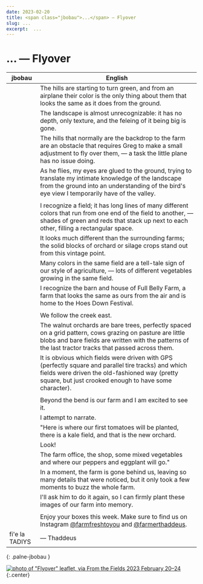 ```yaml
---
date: 2023-02-20
title: <span class="jbobau">...</span> — Flyover
slug: ...
excerpt:  ...
---
```


# <span class="jbobau">...</span> — Flyover

| jbobau | English
|-|-
|  | The hills are starting to turn green, and from an airplane their color is the only thing about them that looks the same as it does from the ground.
|  | The landscape is almost unrecognizable: it has no depth, only texture, and the feleing of it being big is gone.
|  | The hills that normally are the backdrop to the farm are an obstacle that requires Greg to make a small adjustment to fly over them, — a task the little plane has no issue doing.
|  | As he flies, my eyes are glued to the ground, trying to translate my intimate knowledge of the landscape from the ground into an understanding of the bird's eye view I temporarily have of the valley.
|  | 
|  | I recognize a field; it has long lines of many different colors that run from one end of the field to another, — shades of green and reds that stack up next to each other, filling a rectangular space.
|  | It looks much different than the surrounding farms; the solid blocks of orchard or silage crops stand out from this vintage point.
|  | Many colors in the same field are a tell-tale sign of our style of agriculture, — lots of different vegetables growing in the same field.
|  | I recognize the barn and house of Full Belly Farm, a farm that looks the same as ours from the air and is home to the Hoes Down Festival.
|  | 
|  | We follow the creek east.
|  | The walnut orchards are bare trees, perfectly spaced on a grid pattern, cows grazing on pasture are little blobs and bare fields are written with the patterns of the last tractor tracks that passed across them.
|  | It is obvious which fields were driven with GPS (perfectly square and parallel tire tracks) and which fields were driven the old-fashioned way (pretty square, but just crooked enough to have some character).
|  | 
|  | Beyond the bend is our farm and I am excited to see it.
|  | I attempt to narrate.
|  | "Here is where our first tomatoes will be planted, there is a kale field, and that is the new orchard.
|  | Look!
|  | The farm office, the shop, some mixed vegetables and where our peppers and eggplant will go."
|  | In a moment, the farm is gone behind us, leaving so many details that were noticed, but it only took a few moments to buzz the whole farm.
|  | I'll ask him to do it again, so I can firmly plant these images of our farm into memory.
|  | 
|  | Enjoy your boxes this week. Make sure to find us on Instagram [@farmfreshtoyou] and [@farmerthaddeus].
| fi'e la TADIYS | — Thaddeus
{: .palne-jbobau }

[![photo of "Flyover" leaflet, via _From the Fields_ 2023 February 20–24](https://i.imgur.com/UdwQjWal.jpg)](https://i.imgur.com/UdwQjWa.jpg)
{:.center}

[@farmerthaddeus]: https://instagram.com/farmerthaddeus
[@farmfreshtoyou]: https://instagram.com/farmfreshtoyou

